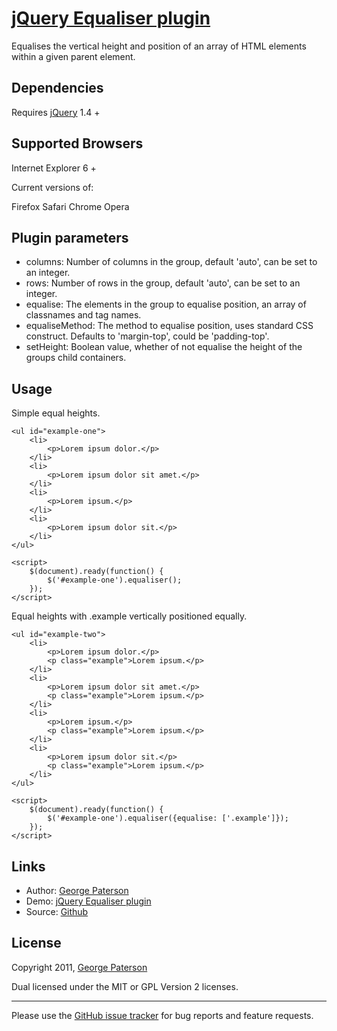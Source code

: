 # [jQuery Equaliser plugin](http://www.georgepaterson.com)

Equalises the vertical height and position of an array of HTML elements within a given parent element.

## Dependencies

Requires [jQuery](http://jquery.com/)  1.4 +


## Supported Browsers

Internet Explorer 6 +

Current versions of:

Firefox
Safari
Chrome
Opera

## Plugin parameters

* columns: Number of columns in the group, default 'auto', can be set to an integer.
* rows: Number of rows in the group, default 'auto', can be set to an integer.
* equalise: The elements in the group to equalise position, an array of classnames and tag names.
* equaliseMethod: The method to equalise position, uses standard CSS construct. Defaults to 'margin-top', could be 'padding-top'.
* setHeight: Boolean value, whether of not equalise the height of the groups child containers.

## Usage

Simple equal heights.

	<ul id="example-one">
		<li>
			<p>Lorem ipsum dolor.</p>
		</li>
		<li>
			<p>Lorem ipsum dolor sit amet.</p>
		</li>
		<li>
			<p>Lorem ipsum.</p>
		</li>
		<li>
			<p>Lorem ipsum dolor sit.</p>
		</li>
	</ul>

	<script>
	  	$(document).ready(function() {
			$('#example-one').equaliser();
		});
	</script>

Equal heights with .example vertically positioned equally.

	<ul id="example-two">
		<li>
			<p>Lorem ipsum dolor.</p>
			<p class="example">Lorem ipsum.</p>
		</li>
		<li>
			<p>Lorem ipsum dolor sit amet.</p>
			<p class="example">Lorem ipsum.</p>
		</li>
		<li>
			<p>Lorem ipsum.</p>
			<p class="example">Lorem ipsum.</p>
		</li>
		<li>
			<p>Lorem ipsum dolor sit.</p>
			<p class="example">Lorem ipsum.</p>
		</li>
	</ul>

	<script>
	  	$(document).ready(function() {
			$('#example-one').equaliser({equalise: ['.example']});
		});
	</script>

## Links

* Author:	[George Paterson](http://www.georgepaterson.com)
* Demo:		[jQuery Equaliser plugin](http://www.georgepaterson.com)
* Source:	[Github](http://github.com/georgepaterson/jquery-equaliser)

## License

Copyright 2011, [George Paterson](http://www.georgepaterson.com)

Dual licensed under the MIT or GPL Version 2 licenses.

---
	
Please use the [GitHub issue tracker](http://github.com/georgepaterson/jquery-equaliser/issues) for bug reports and feature requests.
